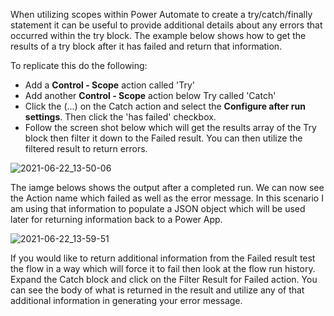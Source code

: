 When utilizing scopes within Power Automate to create a try/catch/finally statement it can be useful to provide additional details about any errors that occurred within the try block.  The example below shows how to get the results of a try block after it has failed and return that information.

To replicate this do the following: 

- Add a **Control - Scope** action called 'Try'
- Add another **Control - Scope** action below Try called 'Catch'
- Click the (...) on the Catch action and select the **Configure after run settings**. Then click the 'has failed' checkbox.
- Follow the screen shot below which will get the results array of the Try block then filter it down to the Failed result.  You can then utilize the filtered result to return errors.

![2021-06-22_13-50-06](https://user-images.githubusercontent.com/7444929/122980038-37ba1900-d366-11eb-9283-b722ac24ebdd.png)

The iamge belows shows the output after a completed run.  We can now see the Action name which failed as well as the error message.  In this scenario I am using that information to populate a JSON object which will be used later for returning information back to a Power App.

![2021-06-22_13-59-51](https://user-images.githubusercontent.com/7444929/122977991-02143080-d364-11eb-8326-7cd42369dd68.png)

If you would like to return additional information from the Failed result test the flow in a way which will force it to fail then look at the flow run history.  Expand the Catch block and click on the Filter Result for Failed action.  You can see the body of what is returned in the result and utilize any of that additional information in generating your error message.

<!--stackedit_data:
eyJwcm9wZXJ0aWVzIjoidGl0bGU6IFJldHVybiBFcnJvciBpbi
BQb3dlciBBdXRvbWF0ZSBXaGVuIFVzaW5nIFRyeS9DYXRjaCBT
Y29wZXNcbnRhZ3M6ID4tXG4gIHBvd2VyYXV0b21hdGUscG93ZX
JhcHBzLGVycm9yLGFjdGlvbnMsY2xvdWRmbG93LGZsb3csdHJ5
Y2F0Y2gsdHJ5Y2F0Y2hmaW5hbGx5LHRyeSxjYXRjaCxmaW5hbG
x5XG4iLCJoaXN0b3J5IjpbMzA3MzEyMzQ0XX0=
-->